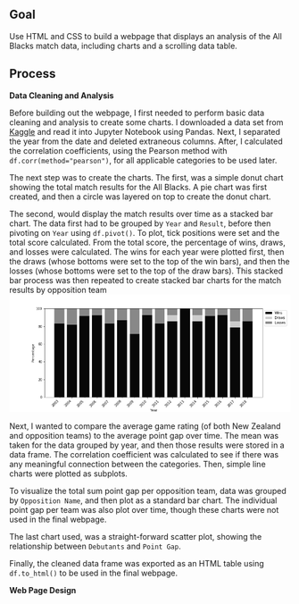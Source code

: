 ## Goal

Use HTML and CSS to build a webpage that displays an analysis of the All Blacks match data, including charts and a scrolling data table. 

## Process

**Data Cleaning and Analysis**

Before building out the webpage, I first needed to perform basic data cleaning and analysis to create some charts. I downloaded a data set from [Kaggle]( https://www.kaggle.com/harryarthur/all-black-match-data20032018) and read it into Jupyter Notebook using Pandas. Next, I separated the year from the date and deleted extraneous columns. After, I calculated the correlation coefficients, using the Pearson method with `df.corr(method="pearson")`, for all applicable categories to be used later. 

The next step was to create the charts. The first, was a simple donut chart showing the total match results for the All Blacks. A pie chart was first created, and then a circle was layered on top to create the donut chart. 

The second, would display the match results over time as a stacked bar chart. The data first had to  be grouped by `Year` and `Result`, before then pivoting on `Year` using `df.pivot()`. To plot, tick positions were set and the total score calculated. From the total score, the percentage of wins, draws, and losses were calculated. The wins for each year were plotted first, then the draws (whose bottoms were set to the top of the win bars), and then the losses (whose bottoms were set to the top of the draw bars). This stacked bar process was then repeated to create stacked bar charts for the match results by opposition team
![results-stacked](https://github.com/lorijta92/web-design-all-blacks/blob/master/Images/results-over-time-stacked.png?raw=true)

Next, I wanted to compare the average game rating (of both New Zealand and opposition teams) to the average point gap over time. The mean was taken for the data grouped by year, and then those results were stored in a data frame. The correlation coefficient was calculated to see if there was any meaningful connection between the categories. Then, simple line charts were plotted as subplots. 

To visualize the total sum point gap per opposition team, data was grouped by `Opposition Name`, and then plot as a standard bar chart. The individual point gap per team was also plot over time, though these charts were not used in the final webpage.

The last chart used, was a straight-forward scatter plot, showing the relationship between `Debutants` and `Point Gap`. 

Finally, the cleaned data frame was exported as an HTML table using `df.to_html()` to be used in the final webpage. 

**Web Page Design**
